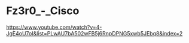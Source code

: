 # Fz3r0_-_Cisco

https://www.youtube.com/watch?v=4-JgE4oU7oI&list=PLwAU7bA502wFB5j6RnpDPNG5xwb5JEbq8&index=2
